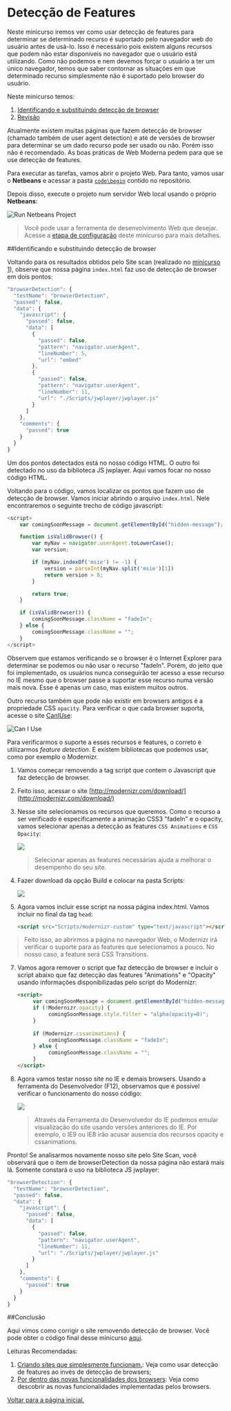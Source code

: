 Detecção de Features
========================================
Neste minicurso iremos ver como usar detecção de features para determinar se determinado recurso é suportado pelo navegador web do usuário antes de usá-lo. Isso é necessário pois existem alguns recursos que podem não estar disponíveis no navegador que o usuário está utilizando. Como não podemos e nem devemos forçar o usuário a ter um único navegador, temos que saber contornar as situações em que determinado recurso simplesmente não é suportado pelo browser do usuário.

Neste minicurso temos:

1. [Identificando e substituindo detecção de browser](#Task1)
1. [Revisão](#Review)

Atualmente existem muitas páginas que fazem detecção de browser (chamado também de user agent detection) e até de versões de browser para determinar se um dado recurso pode ser usado ou não. Porém isso não é recomendado. As boas práticas de Web Moderna pedem para que se use detecção de features.

Para executar as tarefas, vamos abrir o projeto Web. Para tanto, vamos usar o **Netbeans** e acessar a pasta [`code\begin`](./code/begin) contido no repositório.

Depois disso, execute o projeto num servidor Web local usando o próprio **Netbeans**:

![Run Netbeans Project](./images/site_local_webserver.png)

> Você pode usar a ferramenta de desenvolvimento Web que desejar. Acesse a [etapa de configuração](../_setup) deste minicurso para mais detalhes.

<p name="Task1" />
##Identificando e substituindo detecção de browser

Voltando para os resultados obtidos pelo Site scan (realizado no [minicurso 1](../rendermode/)), observe que nossa página `index.html` faz uso de detecção de browser em dois pontos:

````Javascript
"browserDetection": {
  "testName": "browserDetection",
  "passed": false,
  "data": {
    "javascript": {
      "passed": false,
      "data": [
        {
          "passed": false,
          "pattern": "navigator.userAgent",
          "lineNumber": 5,
          "url": "embed"
        },
        {
          "passed": false,
          "pattern": "navigator.userAgent",
          "lineNumber": 11,
          "url": "./Scripts/jwplayer/jwplayer.js"
        }
      ]
    },
    "comments": {
      "passed": true
    }
  }
}
````

Um dos pontos detectados está no nosso código HTML. O outro foi detectado no uso da biblioteca JS jwplayer. Aqui vamos focar no nosso código HTML. 

Voltando para o código, vamos localizar os pontos que fazem uso de detecção de browser. Vamos iniciar abrindo o arquivo `index.html`. Nele encontraremos o seguinte trecho de código javascript:

````Javascript
<script>
    var comingSoonMessage = document.getElementById("hidden-message");

    function isValidBrowser() {
        var myNav = navigator.userAgent.toLowerCase();
        var version;

        if (myNav.indexOf('msie') != -1) {
            version = parseInt(myNav.split('msie')[1])
            return version > 8;
        }

        return true;
    }

    if (isValidBrowser()) {
        comingSoonMessage.className = "fadeIn";
    } else {
        comingSoonMessage.className = "";
    }
</script>
````	

Observem que estamos verificando se o browser é o Internet Explorer para determinar se podemos ou não usar o recurso "fadeIn". Porém, do jeito que foi implementado, os usuários nunca conseguirão ter acesso a esse recurso no IE mesmo que o browser passe a suportar esse recurso numa versão mais nova. Esse é apenas um caso, mas existem muitos outros.

Outro recurso também que pode não existir em browsers antigos é a propriedade CSS `opacity`. Para verificar o que cada browser suporta, acesse o site [CanIUse](http://caniuse.com/):

![Can I Use](./images/featuredetection_caniuse.png)

Para verificarmos o suporte a esses recursos e features, o correto é utilizarmos  *feature detection*. E existem bibliotecas que podemos usar, como por exemplo o Modernizr.

1. Vamos começar removendo a tag script que contem o Javascript que faz detecção de browser. 
2. Feito isso,  acessar o site [http://modernizr.com/download/](http://modernizr.com/download/)
3. Nesse site selecionamos os recursos que queremos. Como o recurso a ser verificado é especificamente a animação CSS3 "fadeIn" e o opacity, vamos selecionar apenas a detecção as features `CSS Animations` e `CSS Opacity`:

	![](./images/featuredetection_modernizrconfig.png) 

	> Selecionar apenas as features necessárias ajuda a melhorar o desempenho do seu site.  

3. Fazer download da opção Build e colocar na pasta Scripts:

	![](./images/featuredetection_modernizrscriptadded.png)

4. Agora vamos incluir esse script na nossa página index.html. Vamos incluir no final da tag `head`:
		
    ````HTML
	<script src="Scripts/modernizr-custom" type="text/javascript"></script>
    ````

> Feito isso, ao abrirmos a página no navegador Web, o Modernizr irá verificar o suporte para as features que selecionamos a pouco. No nosso caso, a feature será CSS Transitions.
	 
7. Vamos agora remover o script que faz detecção de browser e incluir o script abaixo que faz detecção das features "Animations" e "Opacity" usando informações disponibilizadas pelo script do Modernizr:

	````HTML
	<script>
	     var comingSoonMessage = document.getElementById("hidden-message");
	     if (!Modernizr.opacity) {                  
	          comingSoonMessage.style.filter = "alpha(opacity=0)";
	     }
             
         if (Modernizr.cssanimations) {
	          comingSoonMessage.className = "fadeIn";
	     } else {
	          comingSoonMessage.className = "";
	     }
	</script>
	````
	
8. Agora vamos testar nosso site no IE e demais browsers. Usando a ferramenta do Desenvolvedor (F12), observamos que é possível verificar o funcionamento do nosso código:

	![](./images/featuredetection_cssanimationdebug.png)

	> Através da Ferramenta do Desenvolvedor do IE podemos emular visualização do site usando versões anteriores do IE. Por exemplo, o IE9 ou IE8 irão acusar ausencia dos recursos opacity e cssanimations. 

Pronto! Se analisarmos novamente nosso site pelo Site Scan, você observará que o item de browserDetection da nossa página não estará mais lá. Somente constará o uso na biblioteca JS jwplayer:

````Javascript
"browserDetection": {
  "testName": "browserDetection",
  "passed": false,
  "data": {
    "javascript": {
      "passed": false,
      "data": [
        {
          "passed": false,
          "pattern": "navigator.userAgent",
          "lineNumber": 11,
          "url": "./Scripts/jwplayer/jwplayer.js"
        }
      ]
    },
    "comments": {
      "passed": true
    }
  }
}
````
  
<p name="Review"/>
##Conclusão

Aqui vimos como corrigir o site removendo detecção de browser. Você pode obter o código final desse minicurso [aqui](./code/end).

Leituras Recomendadas:

1. [Criando sites que simplesmente funcionam.](http://talkitbr.com/2015/08/27/criando-sites-que-simplesmente-funcionam/): Veja como usar detecção de features ao invés de detecção de browsers;
2. [Por dentro das novas funcionalidades dos browsers](http://talkitbr.com/2015/08/17/fique-por-dentro-das-novas-funcionalidades-dos-navegadores-web/): Veja como descobrir as novas funcionalidades implementadas pelos browsers.

[Voltar para a página inicial.](../)